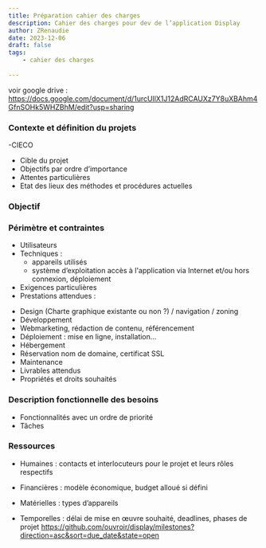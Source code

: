 ```yaml
---
title: Préparation cahier des charges
description: Cahier des charges pour dev de l’application Display 
author: ZRenaudie
date: 2023-12-06
draft: false
tags:
    - cahier des charges
    
---
```


voir google drive : https://docs.google.com/document/d/1urcUllX1J12AdRCAUXz7Y8uXBAhm4GfnSOHk5WHZBhM/edit?usp=sharing


### Contexte et définition du projets

-CIECO
- Cible du projet
- Objectifs par ordre d’importance
- Attentes particulières
- Etat des lieux des méthodes et procédures actuelles


### Objectif 


### Périmètre et contraintes

- Utilisateurs
- Techniques :
    - appareils utilisés
    - système d’exploitation accès à l'application via Internet et/ou hors connexion, déploiement
- Exigences particulières
- Prestations attendues : 
*   Design (Charte graphique existante ou non ?) / navigation / zoning
*   Développement
*   Webmarketing, rédaction de contenu, référencement
*   Déploiement : mise en ligne, installation...
*   Hébergement
*   Réservation nom de domaine, certificat SSL
*   Maintenance
*   Livrables attendus
*   Propriétés et droits souhaités


### Description fonctionnelle des besoins

- Fonctionnalités avec un ordre de priorité
- Tâches

### Ressources 

- Humaines : contacts et interlocuteurs pour le projet et leurs rôles respectifs
- Financières : modèle économique, budget alloué si défini
- Matérielles : types d’appareils
  
- Temporelles : délai de mise en œuvre souhaité, deadlines, phases de projet
https://github.com/ouvroir/display/milestones?direction=asc&sort=due_date&state=open



